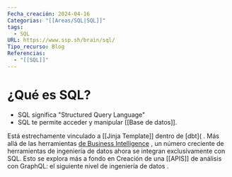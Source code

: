 ```yaml
---
Fecha_creación: 2024-04-16
Categorias: "[[Areas/SQL|SQL]]"
tags:
  - SQL
URL: https://www.ssp.sh/brain/sql/
Tipo_recurso: Blog
Referencias:
  - "[[SQL]]"
---
```

# ¿Qué es SQL?


- SQL significa "Structured Query Language"
- SQL te permite acceder y manipular [[Base de datos]].


Está estrechamente vinculado a [[Jinja Template]] dentro de [dbt]( . Más allá de las herramientas [de Business Intelligence](https://www.ssp.sh/brain/business-intelligence) , un número creciente de herramientas de ingeniería de datos ahora se integran exclusivamente con SQL. Esto se explora más a fondo en Creación de una [[APIS]] de análisis con GraphQL: el siguiente nivel de ingeniería de datos .



>